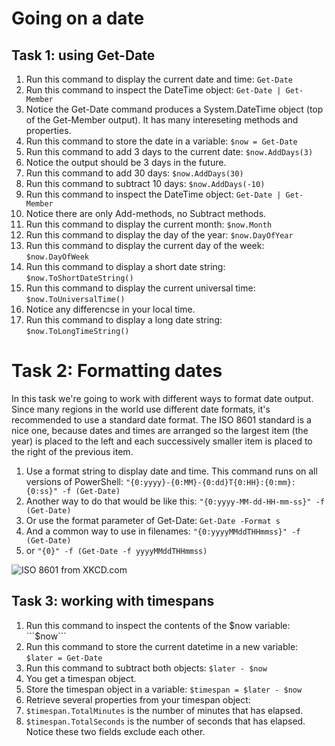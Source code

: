 # Going on a date

## Task 1: using Get-Date
1. Run this command to display the current date and time: ```Get-Date```
1. Run this command to inspect the DateTime object: ```Get-Date | Get-Member```
1. Notice the Get-Date command produces a System.DateTime object (top of the Get-Member output). It has many intereseting methods and properties.
1. Run this command to store the date in a variable: ```$now = Get-Date```
1. Run this command to add 3 days to the current date: ```$now.AddDays(3)```
1. Notice the output should be 3 days in the future.
1. Run this command to add 30 days: ```$now.AddDays(30)```
1. Run this command to subtract 10 days: ```$now.AddDays(-10)```
1. Run this command to inspect the DateTime object: ```Get-Date | Get-Member```
1. Notice there are only Add-methods, no Subtract methods.
1. Run this command to display the current month: ```$now.Month```
1. Run this command to display the day of the year: ```$now.DayOfYear```
1. Run this command to display the current day of the week: ```$now.DayOfWeek```
1. Run this command to display a short date string: ```$now.ToShortDateString()```
1. Run this command to display the current universal time: ```$now.ToUniversalTime()```
1. Notice any differencse in your local time.
1. Run this command to display a long date string: ```$now.ToLongTimeString()```


# Task 2: Formatting dates
In this task we're going to work with different ways to format date output. Since many regions in the world use different date formats, it's recommended to use a standard date format. The ISO 8601 standard is a nice one, because dates and times are arranged so the largest item (the year) is placed to the left and each successively smaller item is placed to the right of the previous item.
1. Use a format string to display date and time. This command runs on all versions of PowerShell: ```"{0:yyyy}-{0:MM}-{0:dd}T{0:HH}:{0:mm}:{0:ss}" -f (Get-Date)```
2. Another way to do that would be like this: ```"{0:yyyy-MM-dd-HH-mm-ss}" -f (Get-Date)```
3. Or use the format parameter of Get-Date: ```Get-Date -Format s```
4. And a common way to use in filenames: ```"{0:yyyyMMddTHHmmss}" -f (Get-Date)```
5. or ```"{0}" -f (Get-Date -f yyyyMMddTHHmmss)```

![ISO 8601 from XKCD.com](https://imgs.xkcd.com/comics/iso_8601.png)

## Task 3: working with timespans
1. Run this command to inspect the contents of the $now variable: ```$now```
1. Run this command to store the current datetime in a new variable: ```$later = Get-Date```
1. Run this command to subtract both objects: ```$later - $now```
1. You get a timespan object.
1. Store the timespan object in a variable: ```$timespan = $later - $now```
1. Retrieve several properties from your timespan object:
1. ```$timespan.TotalMinutes``` is the number of minutes that has elapsed.
1. ```$timespan.TotalSeconds``` is the number of seconds that has elapsed. Notice these two fields exclude each other.



